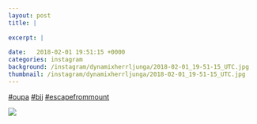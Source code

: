 ```yaml
---
layout: post
title: |
  
excerpt: |
    
date:   2018-02-01 19:51:15 +0000
categories: instagram
background: /instagram/dynamixherrljunga/2018-02-01_19-51-15_UTC.jpg
thumbnail: /instagram/dynamixherrljunga/2018-02-01_19-51-15_UTC.jpg
---
```

[#oupa](https://www.instagram.com/explore/tags/oupa/) [#bjj](https://www.instagram.com/explore/tags/bjj/) [#escapefrommount](https://www.instagram.com/explore/tags/escapefrommount/)



<img src='/www-dynamix-herrljunga/instagram/dynamixherrljunga/2018-02-01_19-51-15_UTC.jpg' class='img-fluid' />
